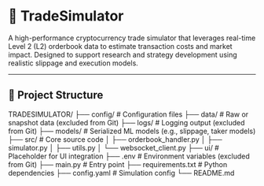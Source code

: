 # 🧠 TradeSimulator

A high-performance cryptocurrency trade simulator that leverages real-time Level 2 (L2) orderbook data to estimate transaction costs and market impact. Designed to support research and strategy development using realistic slippage and execution models.

---

## 📁 Project Structure

TRADESIMULATOR/
├── config/ # Configuration files
├── data/ # Raw or snapshot data (excluded from Git)
├── logs/ # Logging output (excluded from Git)
├── models/ # Serialized ML models (e.g., slippage, taker models)
├── src/ # Core source code
│ ├── orderbook_handler.py
│ ├── simulator.py
│ ├── utils.py
│ └── websocket_client.py
├── ui/ # Placeholder for UI integration
├── .env # Environment variables (excluded from Git)
├── main.py # Entry point
├── requirements.txt # Python dependencies
├── config.yaml # Simulation config
└── README.md
